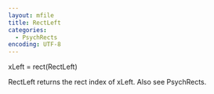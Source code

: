 ```yaml
---
layout: mfile
title: RectLeft
categories:
  - PsychRects
encoding: UTF-8
---
```


xLeft = rect(RectLeft)

RectLeft returns the rect index of xLeft.
Also see PsychRects.